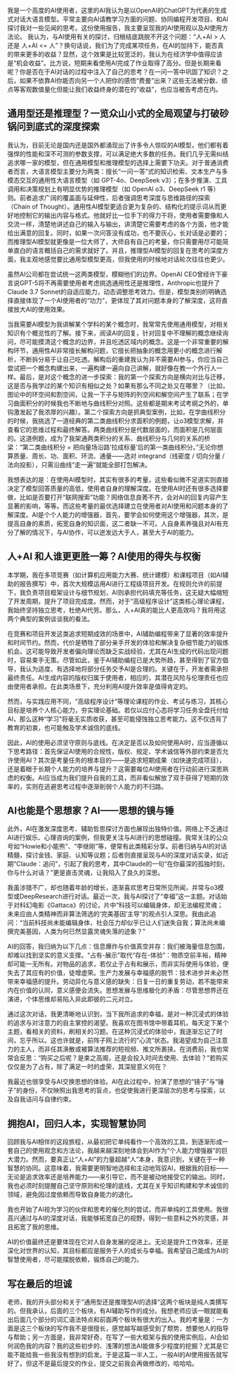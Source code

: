 我是一个高度的AI使用者，这里的AI我认为是以OpenAI的ChatGPT为代表的生成式对话大语言模型。平常主要向AI请教学习方面的问题、协同编程开发项目、和AI探讨我对一些见闻的思考。这份使用报告，我主要呈现我的AI使用观以及AI使用方法论。
我认为，与AI使用有关的探讨，归根结底跳脱不开这个问题：“人+AI > 人 还是 人+AI <= 人”？换句话说，我们为了完成某项任务，在AI的加持下，能否真的带来更多的收益？显然，这个效果是比较宽泛的，我认为在经济学中值得应该是“机会收益”。比方说，短期来看使用AI完成了作业取得了高分。但是长期来看呢？你是否在于AI对话的过程中注入了自己的思考？在一问一答中巩固了知识？之后，如果不依靠AI你能否向另一个人把你的感悟“费曼”出来？这些无法被分数、绩点等客观数值量化但能让我们收益终身的潜在的“收益”，也应当被告考虑在内。

## 通用型还是推理型？一览众山小式的全局观望与打破砂锅问到底式的深度探索

我认为，目前无论是国内还是国外都涌现出了许多令人惊叹的AI模型，他们都有着强悍的性能和深不可测的参数支撑，可以满足绝大多数的任务。我们几乎无需纠结追求哪一家的模型，但在通用模型和推理模型的选择上需要下功夫。对于普通消费者而言，大语言模型主要分为两类：擅长“一问一答”式的知识检索、文本生产与多模态交互的通用性大语言模型（如 GPT-4o、DeepSeek v3）；在多步推演、工具调用和决策规划上有明显优势的推理模型（如 OpenAI o3、DeepSeek r1 等）则。前者追求广阔的覆盖面与延伸性，后者强调思考深度与思维路径的探索（Chain of Thought）。通用性AI模型更适合更为复杂的、结构化的提示词从而更好地控制它的输出内容与格式。他就好比一位手下的得力干将，使用者需要像和人交流一样，清楚地讲述自己的输入与输出，讲清楚它需要考虑的各个方面，他才能给出满意的回复。同时，如果一次问答没有成功，也不要灰心，长对话是必要的；而推理型AI模型就更像是一位大师了，大师自有自己的考量，你只需要用尽可能简单直白的语言概括自己的需求就好了。并且，推理型AI模型的回复在思考的深度方面，我主观地感觉要比通用型模型更高，但我使用的时候地对话轮次往往也更少。

虽然AI公司都在尝试统一这两类模型，模糊他们的边界。OpenAI CEO曾经许下豪言说GPT-5将不再需要使用者考虑挑选通用性还是推理性，Anthropic也提升了Claude 3.7 Sonnet的自适应能力，动态调整思考效力。但是，模型类别的明确选择直接体现了一个AI使用者的“功力”，更体现了其对问题本身的了解深度，这将直接放大AI的使用效果。

当我需要AI模型为我讲解某个学科的某个概念时，我常常先使用通用模型，对相关知识有个概览性的了解。接下来，阅读AI的回复，针对回复中不理解的概念继续询问，尽可能摸清这个概念的边界，并且吃透区域内的概念。这是一个非常重要的解构环节，通用性AI非常擅长解构问题，它擅长把抽象的概念用更小的概念进行解析，不断拆分易于让自己吃透。解构后的重建我认为并不需要AI参与，你应当自己尝试把一个概念构建出来，一遍构建一遍向自己讲解，就好像在教一个外行人一样。最后，是对这个概念的进一步探索：我的第一个探索方向是横向对比与迁移，这是否与我学过的某个知识有相似之处？如果有那么不同之处又在哪里？（比如，图论中的环空间和割空间，让我一下子与矩阵的列空间和解空间产生了联系；在学习曲面积分的时候我也不断地与曲线积分对照。这些都是期末考试考纲之外的，单钩激发起了我浓厚的兴趣）。第二个探索方向是抓典型案例，比如，在学曲线积分的时候，我挑选了一道经典的第二类曲线积分求面积的例题，让o3模型求解，并查看它的思维过程和最终解答。两类曲线积分是代数层面的，而面积是几何层面的。这道例题，成为了我架通两类积分的关系、曲线积分与几何的关系的桥梁：“第二类曲线积分 = 把向量场沿路‘拉成标量’后的第一类曲线积分。”无论你想算质量、周长、功、面积、环流、通量——选对 integrand（线密度 / 切向分量 / 法向投影），只需沿曲线“走一遍”就能全部打包解决。

我想表达的是：在使用AI模型时，其实有很多的考量，这些看似微不足道实则直接决定了模型回答质量的高低，使用者自身的理解深度。在使用AI时还有很多选择要做，比如是否要打开“联网搜索”功能？网络信息良莠不齐，会对AI的回复内容产生显著的影响，等等。而这些考量的最优选择建立在使用者对AI使用和问题本身的了解深度。AI是个个人能力的增强器，首先，要学会如何使用这个增强器，其次，是提高自身的素质，拓宽自身的知识面，这二者缺一不可。人自身素养强且对AI有充分了解的情况下，与AI协作，可以迸发远大于人，甚至大于AI的能力。

## 人+AI 和人谁更更胜一筹？AI使用的得失与权衡

本学期，我在多项竞赛（如计算机应用能力大赛、统计建模）和课程项目（如AI辅助的报告撰写）中，首次大规模运用AI进行工程级项目开发。在规则允许的前提下，我负责项目框架设计与细节规划，AI则承担代码填充等任务，这无疑大幅缩短了开发周期，提升了项目完成度。然而，对于“高级程序设计”这类核心理论课程，我始终坚持独立思考，杜绝AI代劳。那么，人+AI真的能比人更高效吗？我将用这两个典型的案例谈谈我的看法。

在竞赛和项目开发这类追求短期成效的场景中，AI辅助编程带来了显著的效率提升和时间节约。然而，代价是牺牲了部分亲手开发的体验和解决复杂细节能力的锻炼机会。这可能导致开发者偏向理论而缺乏实战经验，尤其在AI生成的代码出现问题时，容易束手无策。尽管如此，鉴于AI辅助编程已是大势所趋，甚至得到了官方倡导，我认为适度、有选择地将部分任务交予AI是合理的。关键在于，开发者需承担最终责任。AI生成内容的版权归属于使用者，相应的，其潜在风险与伦理责任也应由使用者承担。在此类场景下，充分利用AI提升效率是值得肯定的。

然而，与实践应用不同，“高级程序设计”等理论课程的作业、考试与练习，其核心目标是培养个人核心能力，夯实理论基础。若仅以应付心态将学习任务全盘托付给AI，那么这种“学习”将毫无实质收获，甚至可能侵蚀独立思考能力。这不仅违背了教育的初衷，也可能触及学术诚信的底线。

因此，AI的使用必须坚守原则与底线。在决定是否以及如何使用AI时，应当遵循以下思考路径：首先保证AI使用的合规性，版权、规定、学术诚信等外部约束是否允许使用AI？其次是考量任务的根本目的——是追求短期成果（如快速完成项目），还是着眼于长期个人能力的培养与提升？这需要每位AI使用者在行动前进行深思熟虑的权衡。AI应当成为我们提升自我的工具，而非看似解放了双手获得了短期的效率的，实则在逃避思考过程中逐渐削弱个人能力的不归路。

## AI也能是个思想家？AI——思想的镜与锤

此外，AI在激发深度思考、辅助哲思探讨方面也展现出独特价值。网络上不乏通过AI进行娱乐、心理咨询的案例，但我更关注与AI进行的思想碰撞。我常关注的公众号如“Howie和小能熊”、“李继刚”等，便常有此类精彩分享。前者归纳与AI的对话精髓，探讨金钱、家庭、认知等议题；后者则直接呈现与AI的深度对话实录，如近期“Claude：追问”，引起了我的思考，其中Claude的一句“在你最深的孤独时刻，你与什么对话？”更是直击灵魂，让我陷入了良久的深思。

我虽涉猎不广，却也随着年龄的增长，逐渐喜欢思考日常所见所闻，并常与o3模型或DeepResearch进行对话。最近一次，我与AI探讨了“幸福”这一主题。对话始于对科幻电影《Gattaca》的讨论，片中“科技可以编辑身体，却无法编程灵魂；未来应由人类精神而非算法筛选的‘完美基因’主导”的观点引人深思。我由此追问：“当前科技尚未能编辑身体，社会压力却似乎已让人们迷失自我；算法尚未编撰完美基因，人类为何已然显露灵魂失落的迹象？”

AI的回答，我归纳为以下几点：信息爆炸与价值真空并存：我们被海量信息包围，却难以找到坚实的意义支撑。“占有-展示”取代“存在-体验”：物质空前丰裕，精神却可能一无所有。对物品的追求，若仅止于占有和展示，而非实际使用与体验，便失去了其应有的价值，徒增虚荣。生产力发展与幸福感的脱节：技术进步并未必然带来幸福感的提升。劳动异化与意义感的缺失：日复一日的重复劳动，若不能带来内在价值的认同，意义感便会流失。思想发展与思维极化的矛盾：尽管思想界还在演进，个体思维却易陷入非此即彼的二元对立。

通过这次对话，我更清晰地认识到，当下我所追求的幸福，是对一种沉浸式的体验的追求与对注意力的自主掌控的渴望。我喜欢在图书馆中带着耳机，每天定下某个主题，看相关的资料，刷相关的习题。在这种沉浸式的体验中，我逐渐忘记了时间，忘乎所以。这也许就是，前阵子网上流行的”心流“状态。我渴望成为自己注意力的主人，而非任其涣散或被算法推荐的短视频、推文所裹挟。在消费前，我也常常会反思：“购买之后呢？是束之高阁，还是会投入时间去使用、去体验？”若购买仅仅是为了占有，除了满足一时的虚荣，其深层意义何在？

我最近也很享受与AI交换思想的体验。AI在此过程中，扮演了思想的“镜子”与“锤子”的身份，不仅映照出我思考的盲点，也促使我进行更深层次的思考与探索，以及自我诘问与自律约束。

## 拥抱AI，回归人本，实现智慧协同

回顾我与AI相伴的这段旅程，从最初把它单纯看作一个高效的工具，到逐渐形成一套自己的使用观念和方法论，我越来越深刻地体会到AI作为“个人能力增强器”的巨大潜力。然而，要真正让“人+AI”的力量超越“人”本身，我意识到，关键在于一种智慧的协同。这意味着，我需要更明智地选择和主动地驾驭AI，根据我的目标——无论是追求效率还是培养能力——来引导它，而不是被动地接受它的输出。同时，我也必须时刻提醒自己坚守原则和伦理的底线，尤其在关乎知识构建和学术诚信的领域，避免因过度依赖而导致自身能力的退化。

我也开始了AI视为学习的伙伴和思考的催化剂的尝试，而非单纯的工具使用。我很高兴通过与AI的深度对话，我能够拓宽自己的视野，得到一些意料之外的灵感，并且拓宽了我的思维。

AI的价值最终还是要体现在它对人自身发展的促进上。无论是提升工作效率，还是深化对世界的认知，其目标都应是服务于人的成长与幸福。我希望自己能成为AI的智慧使用者，尽可能摆脱依赖，锻炼自己的能力。

## 写在最后的坦诚

老师，我的开头部分和关于”通用型还是推理型AI的选择“这两个板块是纯人类撰写的。但我承认，后面的三个板块，有AI辅助写作的成分。我想老师应该一眼就能看出后面几个部分的词汇语法特点和前面两个板块有很大的出入。我的考量是：一方面是这三个板块的写作我不是很擅长，感觉越写越感受到了颓势，想要他人的指导与帮助；另一方面是，我非常好奇，在写了一些大框架与我的使用实例后，AI会如何润色我的内容？我的这些初步的、浅薄的想法AI能做多少程度的挖掘？尤其是它能不能给我一些我没有想到的启发。于是这篇一半人工，一般AI的AI使用报告就写好了。但这不是最后提交的作业，提交之前我会再做修改的，哈哈哈。